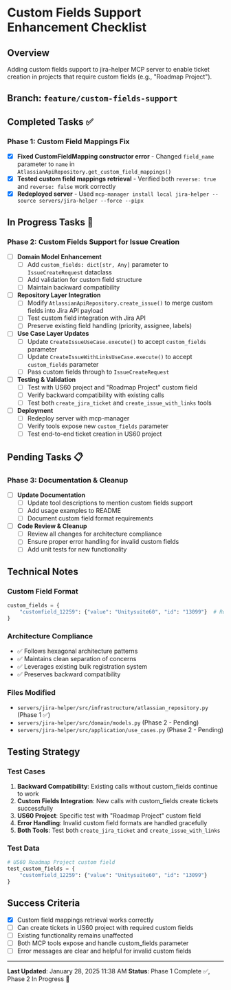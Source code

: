 # Custom Fields Support Enhancement Checklist

## Overview
Adding custom fields support to jira-helper MCP server to enable ticket creation in projects that require custom fields (e.g., "Roadmap Project").

## Branch: `feature/custom-fields-support`

## Completed Tasks ✅

### Phase 1: Custom Field Mappings Fix
- [x] **Fixed CustomFieldMapping constructor error** - Changed `field_name` parameter to `name` in `AtlassianApiRepository.get_custom_field_mappings()`
- [x] **Tested custom field mappings retrieval** - Verified both `reverse: true` and `reverse: false` work correctly
- [x] **Redeployed server** - Used `mcp-manager install local jira-helper --source servers/jira-helper --force --pipx`

## In Progress Tasks 🔄

### Phase 2: Custom Fields Support for Issue Creation
- [ ] **Domain Model Enhancement**
  - [ ] Add `custom_fields: dict[str, Any]` parameter to `IssueCreateRequest` dataclass
  - [ ] Add validation for custom field structure
  - [ ] Maintain backward compatibility

- [ ] **Repository Layer Integration**
  - [ ] Modify `AtlassianApiRepository.create_issue()` to merge custom fields into Jira API payload
  - [ ] Test custom field integration with Jira API
  - [ ] Preserve existing field handling (priority, assignee, labels)

- [ ] **Use Case Layer Updates**
  - [ ] Update `CreateIssueUseCase.execute()` to accept `custom_fields` parameter
  - [ ] Update `CreateIssueWithLinksUseCase.execute()` to accept `custom_fields` parameter
  - [ ] Pass custom fields through to `IssueCreateRequest`

- [ ] **Testing & Validation**
  - [ ] Test with US60 project and "Roadmap Project" custom field
  - [ ] Verify backward compatibility with existing calls
  - [ ] Test both `create_jira_ticket` and `create_issue_with_links` tools

- [ ] **Deployment**
  - [ ] Redeploy server with mcp-manager
  - [ ] Verify tools expose new `custom_fields` parameter
  - [ ] Test end-to-end ticket creation in US60 project

## Pending Tasks 📋

### Phase 3: Documentation & Cleanup
- [ ] **Update Documentation**
  - [ ] Update tool descriptions to mention custom fields support
  - [ ] Add usage examples to README
  - [ ] Document custom field format requirements

- [ ] **Code Review & Cleanup**
  - [ ] Review all changes for architecture compliance
  - [ ] Ensure proper error handling for invalid custom fields
  - [ ] Add unit tests for new functionality

## Technical Notes

### Custom Field Format
```python
custom_fields = {
    "customfield_12259": {"value": "Unitysuite60", "id": "13099"}  # Roadmap Project
}
```

### Architecture Compliance
- ✅ Follows hexagonal architecture patterns
- ✅ Maintains clean separation of concerns
- ✅ Leverages existing bulk registration system
- ✅ Preserves backward compatibility

### Files Modified
- `servers/jira-helper/src/infrastructure/atlassian_repository.py` (Phase 1 ✅)
- `servers/jira-helper/src/domain/models.py` (Phase 2 - Pending)
- `servers/jira-helper/src/application/use_cases.py` (Phase 2 - Pending)

## Testing Strategy

### Test Cases
1. **Backward Compatibility**: Existing calls without custom_fields continue to work
2. **Custom Fields Integration**: New calls with custom_fields create tickets successfully
3. **US60 Project**: Specific test with "Roadmap Project" custom field
4. **Error Handling**: Invalid custom field formats are handled gracefully
5. **Both Tools**: Test both `create_jira_ticket` and `create_issue_with_links`

### Test Data
```python
# US60 Roadmap Project custom field
test_custom_fields = {
    "customfield_12259": {"value": "Unitysuite60", "id": "13099"}
}
```

## Success Criteria
- [x] Custom field mappings retrieval works correctly
- [ ] Can create tickets in US60 project with required custom fields
- [ ] Existing functionality remains unaffected
- [ ] Both MCP tools expose and handle custom_fields parameter
- [ ] Error messages are clear and helpful for invalid custom fields

---
**Last Updated**: January 28, 2025 11:38 AM
**Status**: Phase 1 Complete ✅, Phase 2 In Progress 🔄
